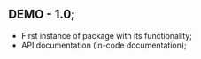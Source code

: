 ## DEMO - 1.0;

- First instance of package with its functionality;
- API documentation (in-code documentation);